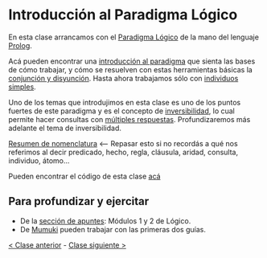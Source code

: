 # Introducción al Paradigma Lógico

En esta clase arrancamos con el [Paradigma Lógico](http://wiki.uqbar.org/wiki/articles/paradigma-logico.html) de la mano del lenguaje [Prolog](http://www.pdep.com.ar/software/software-swi-prolog).

Acá pueden encontrar una [introducción al paradigma](http://wiki.uqbar.org/wiki/articles/paradigma-logico---introduccion.html) que sienta las bases de cómo trabajar, y cómo se resuelven con estas herramientas básicas la [conjunción y disyunción](http://wiki.uqbar.org/wiki/articles/paradigma-logico---conjuncion-y-disyuncion.html). Hasta ahora trabajamos sólo con [individuos simples](http://wiki.uqbar.org/wiki/articles/paradigma-logico---individuos-simples.html).

Uno de los temas que introdujimos en esta clase es uno de los puntos fuertes de este paradigma y es el concepto de [inversibilidad](http://wiki.uqbar.org/wiki/articles/paradigma-logico---inversibilidad.html), lo cual permite hacer consultas con [múltiples respuestas](http://wiki.uqbar.org/wiki/articles/paradigma-logico---multiples-respuestas.html). Profundizaremos más adelante el tema de inversibilidad.

[Resumen de nomenclatura](http://wiki.uqbar.org/wiki/articles/paradigma-logico---un-poco-de-nomenclatura.html) <-- Repasar esto si no recordás a qué nos referimos al decir predicado, hecho, regla, cláusula, aridad, consulta, individuo, átomo...

Pueden encontrar el código de esta clase [acá](https://github.com/pdep-mit/ejemplos-de-clase-prolog/blob/master/clase1.pl)

## Para profundizar y ejercitar

- De la [sección de apuntes](http://www.pdep.com.ar/material/apuntes): Módulos 1 y 2 de Lógico.
- De [Mumuki](https://mumuki.io/chapters/8-programacion-logica) pueden trabajar con las primeras dos guías.

[< Clase anterior](https://github.com/pdep-mit/bitacora-de-clase/blob/master/clase-10.md) - [Clase siguiente >](https://github.com/pdep-mit/bitacora-de-clase/blob/master/clase-12.md)
